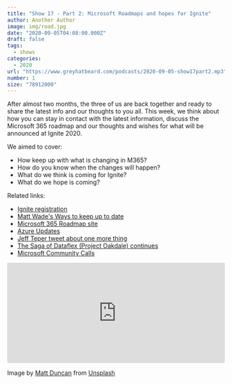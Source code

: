 ```yaml
---
title: "Show 17 - Part 2: Microsoft Roadmaps and hopes for Ignite"
author: Another Author
image: img/road.jpg
date: "2020-09-05T04:08:00.000Z"
draft: false
tags: 
  - shows
categories:
  - 2020
url: "https://www.greyhatbeard.com/podcasts/2020-09-05-show17part2.mp3"
number: 1
size: "78912000"
---
```



After almost two months, the three of us are back together and ready to share the latest info and our thoughts to you all. This week, we think about how you can stay in contact with the latest information, discuss the Microsoft 365 roadmap and our thoughts and wishes for what will be announced at Ignite 2020.

We aimed to cover:
- How keep up with what is changing in M365?
- How do you know when the changes will happen?
- What do we think is coming for Ignite?
- What do we hope is coming?

Related links:
- [Ignite registration](https://register.ignite.microsoft.com/)
- [Matt Wade's Ways to keep up to date](https://www.jumpto365.com/blog/9-resources-you-should-be-following-to-stay-up-to-date-with-the-change-cycle-in-office-365)
- [Microsoft 365 Roadmap site](https://www.microsoft.com/en-gb/microsoft-365/roadmap?filters=Microsoft%20Teams)
- [Azure Updates](https://azure.microsoft.com/en-us/updates/)
- [Jeff Teper tweet about one more thing](https://twitter.com/jeffteper/status/1301926211652710406?s=20)
- [The Saga of Dataflex (Project Oakdale) continues](https://www.dataaccess.com/blog/dataflex/microsoft-dataflex-1606)
- [Microsoft Community Calls](https://pnp.github.io/#community)

<iframe src="https://open.spotify.com/embed-podcast/episode/2cluSpX2v05sYozWJAN7zi" width="100%" height="232" frameborder="0" allowtransparency="true" allow="encrypted-media"></iframe>


Image by [Matt Duncan](https://unsplash.com/@foxxmd) from [Unsplash](https://unsplash.com)
